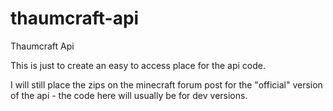 thaumcraft-api
==============

Thaumcraft Api

This is just to create an easy to access place for the api code.

I will still place the zips on the minecraft forum post for the "official" version of the api - the code here will usually be for dev versions.
